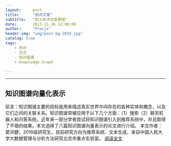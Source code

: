 ```yaml
---
layout:     post
title:      "热评文章"
subtitle:   "网上热评文章整理"
date:       2017-11-26 12:00:00
author:     "Procjx"
header-img: "img/post-bg-2015.jpg"
catalog: true
tags:
    - 热评
    - 生活
    - 知识图谱
    - Knowledge Graph
    
---
```

---

## 知识图谱向量化表示

前言：知识图谱主要的目标是用来描述真实世界中间存在的各种实体和概念，以及它们之间的关联关系。知识图谱常被应用于以下几个方面：（1）搜索（2）聊天机器人和问答系统。近年来一部分学者尝试将知识图谱引入到推荐系统中，并且取得了不错的结果。本文选择了八篇知识图谱向量表示的论文进行介绍。
本文作者：窦洪健，2016级研究生，目前研究方向为推荐系统、文本生成，来自中国人民大学大数据管理与分析方法研究北京市重点实验室。
[阅读全文](https://zhuanlan.zhihu.com/p/30320631)
